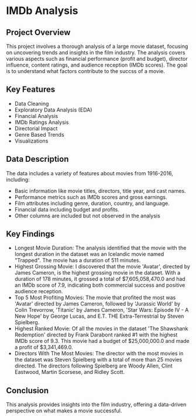 # IMDb Analysis

## Project Overview
This project involves a thorough analysis of a large movie dataset, focusing on uncovering trends and insights in the film industry. The analysis covers various aspects such as financial performance (profit and budget), director influence, content ratings, and audience reception (IMDb scores). The goal is to understand what factors contribute to the succss of a movie.

## Key Features
- Data Cleaning
- Exploratory Data Analysis (EDA)
- Financial Analysis
- IMDb Ratings Analysis
- Directorial Impact
- Genre Based Trends
- Visualizations

## Data Description
The data includes a variety of features about movies from 1916-2016, including:
- Basic information like movie titles, directors, title year, and cast names.
- Performance metrics such as IMDb scores and gross earnings.
- Film attributes including genre, duration, country, and language.
- Financial data including budget and profits.
- Other columns are included but not observed in the analysis

## Key Findings
- Longest Movie Duration: The analysis identified that the movie with the longest duration in the dataset was an Icelandic movie named "Trapped". The movie has a duration of 511 minutes.
- Highest Grossing Movie: I discovered that the movie 'Avatar', directed by James Cameron, is the highest grossing movie in the dataset. With a duration of 178 minutes, it grossed a total of $7,605,058,470.0 and had an IMDb score of 7.9, indicating both commercial success and positive audience reception.
- Top 5 Most Profiting Movies: The movie that profited the most was 'Avatar' directed by James Cameron, followed by 'Jurassic World' by Colin Trevorrow, 'Titanic' by James Cameron, 'Star Wars: Episode IV - A New Hope' by George Lucas, and E.T. THE Extra-Terrestrial by Steven Spielberg.
- Highest Ranked Movie: Of all the movies in the dataset 'The Shawshank Redemption' directed by Frank Darabont ranked #1 with the highest IMDb score of 9.3. This movie had a budget of $25,000,000.0 and made a profit of $3,341,469.0.
- Directors With The Most Movies: The director with the most movies in the dataset was Steven Spielberg with a total of more than 25 movies directed. The directors following Spielberg are Woody Allen, Clint Eastwood, Martin Scorsese, and Ridley Scott.

## Conclusion
This analysis provides insights into the film industry, offering a data-driven perspective on what makes a movie successful.

